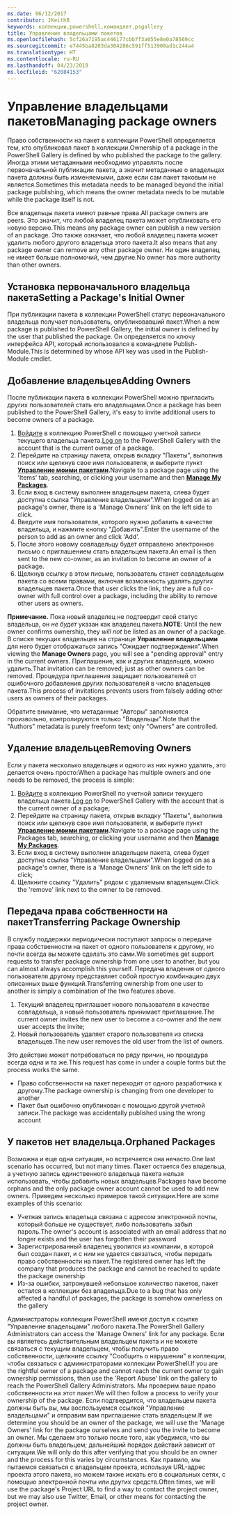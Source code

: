 ```yaml
---
ms.date: 06/12/2017
contributor: JKeithB
keywords: коллекции,powershell,командлет,psgallery
title: Управление владельцами пакетов
ms.openlocfilehash: 5cf26a7195ac446177cbb7f3a055e8e0a78569cc
ms.sourcegitcommit: e7445ba8203da304286c591ff513900ad1c244a4
ms.translationtype: HT
ms.contentlocale: ru-RU
ms.lasthandoff: 04/23/2019
ms.locfileid: "62084153"
---
```

# <a name="managing-package-owners"></a><span data-ttu-id="257f5-103">Управление владельцами пакетов</span><span class="sxs-lookup"><span data-stu-id="257f5-103">Managing package owners</span></span>

<span data-ttu-id="257f5-104">Право собственности на пакет в коллекции PowerShell определяется тем, кто опубликовал пакет в коллекции.</span><span class="sxs-lookup"><span data-stu-id="257f5-104">Ownership of a package in the PowerShell Gallery is defined by who published the package to the gallery.</span></span>
<span data-ttu-id="257f5-105">Иногда этими метаданными необходимо управлять после первоначальной публикации пакета, а значит метаданные о владельцах пакета должны быть изменяемыми, даже если сам пакет таковым не является.</span><span class="sxs-lookup"><span data-stu-id="257f5-105">Sometimes this metadata needs to be managed beyond the initial package publishing, which means the owner metadata needs to be mutable while the package itself is not.</span></span>

<span data-ttu-id="257f5-106">Все владельцы пакета имеют равные права.</span><span class="sxs-lookup"><span data-stu-id="257f5-106">All package owners are peers.</span></span>
<span data-ttu-id="257f5-107">Это значит, что любой владелец пакета может опубликовать его новую версию.</span><span class="sxs-lookup"><span data-stu-id="257f5-107">This means any package owner can publish a new version of an package.</span></span> <span data-ttu-id="257f5-108">Это также означает, что любой владелец пакета может удалить любого другого владельца этого пакета.</span><span class="sxs-lookup"><span data-stu-id="257f5-108">It also means that any package owner can remove any other package owner.</span></span>
<span data-ttu-id="257f5-109">Ни один владелец не имеет больше полномочий, чем другие.</span><span class="sxs-lookup"><span data-stu-id="257f5-109">No owner has more authority than other owners.</span></span>

## <a name="setting-a-packages-initial-owner"></a><span data-ttu-id="257f5-110">Установка первоначального владельца пакета</span><span class="sxs-lookup"><span data-stu-id="257f5-110">Setting a Package's Initial Owner</span></span>

<span data-ttu-id="257f5-111">При публикации пакета в коллекции PowerShell статус первоначального владельца получает пользователь, опубликовавший пакет.</span><span class="sxs-lookup"><span data-stu-id="257f5-111">When a new package is published to PowerShell Gallery, the initial owner is defined by the user that published the package.</span></span> <span data-ttu-id="257f5-112">Он определяется по ключу интерфейса API, который использовался в командлете Publish-Module.</span><span class="sxs-lookup"><span data-stu-id="257f5-112">This is determined by whose API key was used in the Publish-Module cmdlet.</span></span>

## <a name="adding-owners"></a><span data-ttu-id="257f5-113">Добавление владельцев</span><span class="sxs-lookup"><span data-stu-id="257f5-113">Adding Owners</span></span>

<span data-ttu-id="257f5-114">После публикации пакета в коллекции PowerShell можно пригласить других пользователей стать его владельцами.</span><span class="sxs-lookup"><span data-stu-id="257f5-114">Once a package has been published to the PowerShell Gallery, it's easy to invite additional users to become owners of a package.</span></span>

1. <span data-ttu-id="257f5-115">[Войдите](https://powershellgallery.com/users/account/LogOn) в коллекцию PowerShell с помощью учетной записи текущего владельца пакета.</span><span class="sxs-lookup"><span data-stu-id="257f5-115">[Log on](https://powershellgallery.com/users/account/LogOn) to the PowerShell Gallery with the account that is the current owner of a package.</span></span>
2. <span data-ttu-id="257f5-116">Перейдите на страницу пакета, открыв вкладку "Пакеты", выполнив поиск или щелкнув свое имя пользователя, и выберите пункт [**Управление моими пакетами**](https://www.powershellgallery.com/account/Packages).</span><span class="sxs-lookup"><span data-stu-id="257f5-116">Navigate to a package page using the 'Items' tab, searching, or clicking your username and then [**Manage My Packages**](https://www.powershellgallery.com/account/Packages).</span></span>
3. <span data-ttu-id="257f5-117">Если вход в систему выполнен владельцем пакета, слева будет доступна ссылка "Управление владельцами".</span><span class="sxs-lookup"><span data-stu-id="257f5-117">When logged on as an package's owner, there is a 'Manage Owners' link on the left side to click.</span></span>
4. <span data-ttu-id="257f5-118">Введите имя пользователя, которого нужно добавить в качестве владельца, и нажмите кнопку "Добавить".</span><span class="sxs-lookup"><span data-stu-id="257f5-118">Enter the username of the person to add as an owner and click 'Add'.</span></span>
5. <span data-ttu-id="257f5-119">После этого новому совладельцу будет отправлено электронное письмо с приглашением стать владельцем пакета.</span><span class="sxs-lookup"><span data-stu-id="257f5-119">An email is then sent to the new co-owner, as an invitation to become an owner of a package.</span></span>
6. <span data-ttu-id="257f5-120">Щелкнув ссылку в этом письме, пользователь станет совладельцем пакета со всеми правами, включая возможность удалять других владельцев пакета.</span><span class="sxs-lookup"><span data-stu-id="257f5-120">Once that user clicks the link, they are a full co-owner with full control over a package, including the ability to remove other users as owners.</span></span>

<span data-ttu-id="257f5-121">**Примечание.** Пока новый владелец не подтвердит свой статус владельца, он *не будет* указан как владелец пакета.</span><span class="sxs-lookup"><span data-stu-id="257f5-121">**NOTE**: Until the new owner confirms ownership, they *will not* be listed as an owner of a package.</span></span>
<span data-ttu-id="257f5-122">В списке текущих владельцев на странице **Управление владельцами** для него будет отображаться запись "Ожидает подтверждения".</span><span class="sxs-lookup"><span data-stu-id="257f5-122">When viewing the **Manage Owners** page, you will see a "pending approval" entry in the current owners.</span></span>
<span data-ttu-id="257f5-123">Приглашение, как и других владельцев, можно удалить.</span><span class="sxs-lookup"><span data-stu-id="257f5-123">That invitation can be removed; just as other owners can be removed.</span></span>
<span data-ttu-id="257f5-124">Процедура приглашения защищает пользователей от ошибочного добавления других пользователей в число владельцев пакета.</span><span class="sxs-lookup"><span data-stu-id="257f5-124">This process of invitations prevents users from falsely adding other users as owners of their packages.</span></span>

<span data-ttu-id="257f5-125">Обратите внимание, что метаданные "Авторы" заполняются произвольно, контролируются только "Владельцы".</span><span class="sxs-lookup"><span data-stu-id="257f5-125">Note that the "Authors" metadata is purely freeform text; only "Owners" are controlled.</span></span>


## <a name="removing-owners"></a><span data-ttu-id="257f5-126">Удаление владельцев</span><span class="sxs-lookup"><span data-stu-id="257f5-126">Removing Owners</span></span>

<span data-ttu-id="257f5-127">Если у пакета несколько владельцев и одного из них нужно удалить, это делается очень просто:</span><span class="sxs-lookup"><span data-stu-id="257f5-127">When a package has multiple owners and one needs to be removed, the process is simple:</span></span>

1. <span data-ttu-id="257f5-128">[Войдите](https://powershellgallery.com/users/account/LogOn) в коллекцию PowerShell по учетной записи текущего владельца пакета.</span><span class="sxs-lookup"><span data-stu-id="257f5-128">[Log on](https://powershellgallery.com/users/account/LogOn) to PowerShell Gallery with the account that is the current owner of a package;</span></span>
2. <span data-ttu-id="257f5-129">Перейдите на страницу пакета, открыв вкладку "Пакеты", выполнив поиск или щелкнув свое имя пользователя, и выберите пункт [**Управление моими пакетами**](https://www.powershellgallery.com/account/Packages).</span><span class="sxs-lookup"><span data-stu-id="257f5-129">Navigate to a package page using the Packages tab, searching, or clicking your username and then [**Manage My Packages**](https://www.powershellgallery.com/account/Packages).</span></span>
3. <span data-ttu-id="257f5-130">Если вход в систему выполнен владельцем пакета, слева будет доступна ссылка "Управление владельцами".</span><span class="sxs-lookup"><span data-stu-id="257f5-130">When logged on as a package's owner, there is a 'Manage Owners' link on the left side to click;</span></span>
4. <span data-ttu-id="257f5-131">Щелкните ссылку "Удалить" рядом с удаляемым владельцем.</span><span class="sxs-lookup"><span data-stu-id="257f5-131">Click the 'remove' link next to the owner to be removed.</span></span>



## <a name="transferring-package-ownership"></a><span data-ttu-id="257f5-132">Передача права собственности на пакет</span><span class="sxs-lookup"><span data-stu-id="257f5-132">Transferring Package Ownership</span></span>

<span data-ttu-id="257f5-133">В службу поддержки периодически поступают запросы о передаче права собственности на пакет от одного пользователя к другому, но почти всегда вы можете сделать это сами.</span><span class="sxs-lookup"><span data-stu-id="257f5-133">We sometimes get support requests to transfer package ownership from one user to another, but you can almost always accomplish this yourself.</span></span>
<span data-ttu-id="257f5-134">Передача владения от одного пользователя другому представляет собой простую комбинацию двух описанных выше функций.</span><span class="sxs-lookup"><span data-stu-id="257f5-134">Transferring ownership from one user to another is simply a combination of the two features above.</span></span>

1. <span data-ttu-id="257f5-135">Текущий владелец приглашает нового пользователя в качестве совладельца, а новый пользователь принимает приглашение.</span><span class="sxs-lookup"><span data-stu-id="257f5-135">The current owner invites the new user to become a co-owner and the new user accepts the invite;</span></span>
2. <span data-ttu-id="257f5-136">Новый пользователь удаляет старого пользователя из списка владельцев.</span><span class="sxs-lookup"><span data-stu-id="257f5-136">The new user removes the old user from the list of owners.</span></span>

<span data-ttu-id="257f5-137">Это действие может потребоваться по ряду причин, но процедура всегда одна и та же.</span><span class="sxs-lookup"><span data-stu-id="257f5-137">This request has come in under a couple forms but the process works the same.</span></span>

- <span data-ttu-id="257f5-138">Право собственности на пакет переходит от одного разработчика к другому.</span><span class="sxs-lookup"><span data-stu-id="257f5-138">The package ownership is changing from one developer to another</span></span>
- <span data-ttu-id="257f5-139">Пакет был ошибочно опубликован с помощью другой учетной записи.</span><span class="sxs-lookup"><span data-stu-id="257f5-139">The package was accidentally published using the wrong account</span></span>


## <a name="orphaned-packages"></a><span data-ttu-id="257f5-140">У пакетов нет владельца.</span><span class="sxs-lookup"><span data-stu-id="257f5-140">Orphaned Packages</span></span>

<span data-ttu-id="257f5-141">Возможна и еще одна ситуация, но встречается она нечасто.</span><span class="sxs-lookup"><span data-stu-id="257f5-141">One last scenario has occurred, but not many times.</span></span>
<span data-ttu-id="257f5-142">Пакет остается без владельца, а учетную запись единственного владельца пакета нельзя использовать, чтобы добавить новых владельцев.</span><span class="sxs-lookup"><span data-stu-id="257f5-142">Packages have become orphans and the only package owner account cannot be used to add new owners.</span></span>
<span data-ttu-id="257f5-143">Приведем несколько примеров такой ситуации.</span><span class="sxs-lookup"><span data-stu-id="257f5-143">Here are some examples of this scenario:</span></span>

- <span data-ttu-id="257f5-144">Учетная запись владельца связана с адресом электронной почты, который больше не существует, либо пользователь забыл пароль.</span><span class="sxs-lookup"><span data-stu-id="257f5-144">The owner's account is associated with an email address that no longer exists and the user has forgotten their password</span></span>
- <span data-ttu-id="257f5-145">Зарегистрированный владелец уволился из компании, в которой был создан пакет, и с ним не удается связаться, чтобы передать право собственности на пакет.</span><span class="sxs-lookup"><span data-stu-id="257f5-145">The registered owner has left the company that produces the package and cannot be reached to update the package ownership</span></span>
- <span data-ttu-id="257f5-146">Из-за ошибки, затронувшей небольшое количество пакетов, пакет остался в коллекции без владельца.</span><span class="sxs-lookup"><span data-stu-id="257f5-146">Due to a bug that has only affected a handful of packages, the package is somehow ownerless on the gallery</span></span>

<span data-ttu-id="257f5-147">Администраторы коллекции PowerShell имеют доступ к ссылке "Управление владельцами" любого пакета.</span><span class="sxs-lookup"><span data-stu-id="257f5-147">The PowerShell Gallery Administrators can access the 'Manage Owners' link for any package.</span></span>
<span data-ttu-id="257f5-148">Если вы являетесь действительным владельцем пакета и не можете связаться с текущим владельцем, чтобы получить право собственности, щелкните ссылку "Сообщить о нарушении" в коллекции, чтобы связаться с администраторами коллекции PowerShell.</span><span class="sxs-lookup"><span data-stu-id="257f5-148">If you are the rightful owner of a package and cannot reach the current owner to gain ownership permissions, then use the 'Report Abuse' link on the gallery to reach the PowerShell Gallery Administrators.</span></span>
<span data-ttu-id="257f5-149">Мы проверим ваше право собственности на этот пакет.</span><span class="sxs-lookup"><span data-stu-id="257f5-149">We will then follow a process to verify your ownership of the package.</span></span>
<span data-ttu-id="257f5-150">Если подтвердится, что владельцем пакета должны быть вы, мы воспользуемся ссылкой "Управление владельцами" и отправим вам приглашение стать владельцем.</span><span class="sxs-lookup"><span data-stu-id="257f5-150">If we determine you should be an owner of the package, we will use the 'Manage Owners' link for the package ourselves and send you the invite to become an owner.</span></span>
<span data-ttu-id="257f5-151">Мы сделаем это только после того, как убедимся, что вы должны быть владельцем; дальнейший порядок действий зависит от ситуации.</span><span class="sxs-lookup"><span data-stu-id="257f5-151">We will only do this after verifying that you should be an owner and the process for this varies by circumstances.</span></span>
<span data-ttu-id="257f5-152">Как правило, мы пытаемся связаться с владельцем проекта, используя URL-адрес проекта этого пакета, но можем также искать его в социальных сетях, с помощью электронной почты или других средств.</span><span class="sxs-lookup"><span data-stu-id="257f5-152">Often times, we will use the package's Project URL to find a way to contact the project owner, but we may also use Twitter, Email, or other means for contacting the project owner.</span></span>
